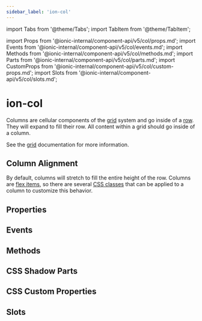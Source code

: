 ```yaml
---
sidebar_label: 'ion-col'
---
```


import Tabs from '@theme/Tabs';
import TabItem from '@theme/TabItem';

import Props from '@ionic-internal/component-api/v5/col/props.md';
import Events from '@ionic-internal/component-api/v5/col/events.md';
import Methods from '@ionic-internal/component-api/v5/col/methods.md';
import Parts from '@ionic-internal/component-api/v5/col/parts.md';
import CustomProps from '@ionic-internal/component-api/v5/col/custom-props.md';
import Slots from '@ionic-internal/component-api/v5/col/slots.md';

# ion-col

Columns are cellular components of the [grid](grid.md) system and go inside of a [row](row.md).
They will expand to fill their row. All content within a grid should go inside of a column.

See the [grid](grid.md) documentation for more information.

## Column Alignment

By default, columns will stretch to fill the entire height of the row. Columns are [flex items](https://developer.mozilla.org/en-US/docs/Glossary/Flex_Item), so there are several [CSS classes](/docs/guide/layout/css-utilities#flex-item-properties) that can be applied to a column to customize this behavior.

## Properties

<Props />

## Events

<Events />

## Methods

<Methods />

## CSS Shadow Parts

<Parts />

## CSS Custom Properties

<CustomProps />

## Slots

<Slots />
